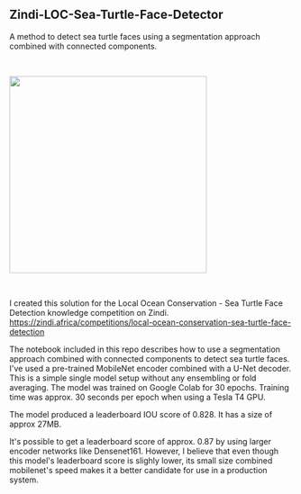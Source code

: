 ## Zindi-LOC-Sea-Turtle-Face-Detector
A method to detect sea turtle faces using a segmentation approach combined with connected components.

<br>

<img src="http://bee.test.woza.work/assets/turtle.jpg" width="350"></img>

<br>

I created this solution for the Local Ocean Conservation - Sea Turtle Face Detection knowledge competition on Zindi.<br>
https://zindi.africa/competitions/local-ocean-conservation-sea-turtle-face-detection

The notebook included in this repo describes how to use a segmentation approach combined with connected components to detect sea turtle faces. I've used a pre-trained MobileNet encoder combined with a U-Net decoder. This is a simple single model setup without any ensembling or fold averaging. The model was trained on Google Colab for 30 epochs. Training time was approx. 30 seconds per epoch when using a Tesla T4 GPU.

The model produced a leaderboard IOU score of 0.828. It has a size of approx 27MB.

It's possible to get a leaderboard score of approx. 0.87 by using larger encoder networks like Densenet161. However, I believe that even though this model's leaderboard score is slighly lower, its small size combined mobilenet's speed makes it a better candidate for use in a production system.
